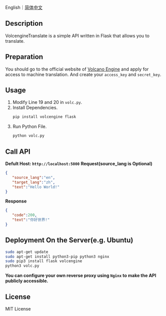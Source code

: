 
English｜[简体中文](https://github.com/missuo/VolcengineTranslate/blob/master/README_CN.md)

## Description
VolcengineTranslate is a simple API written in Flask that allows you to translate.

## Preparation
You should go to the official website of [Volcano Engine](https://www.volcengine.com/product/machine-translation) and apply for access to machine translation. And create your `access_key` and `secret_key`.

## Usage
1. Modify Line 19 and 20 in `volc.py`.
2. Install Dependencies.
    ```bash
    pip install volcengine flask
    ```
3. Run Python File.
    ```bash
    python volc.py
    ```

## Call API
**Defult Host: `http://localhost:5000`** 
**Request(source_lang is Optional)**
```json
{
   "source_lang":"en",
   "target_lang":"zh",
   "text":"Hello World!"
}
```
**Response**
```json
{
   "code":200,
   "text":"你好世界!"
}
```

## Deployment On the Server(e.g. Ubuntu)
```bash
sudo apt-get update
sudo apt-get install python3-pip python3 nginx
sudo pip3 install flask volcengine
python3 volc.py
```
**You can configure your own reverse proxy using `Nginx` to make the API publicly accessible.**

## License
MIT License



